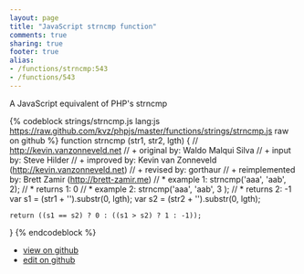 ```yaml
---
layout: page
title: "JavaScript strncmp function"
comments: true
sharing: true
footer: true
alias:
- /functions/strncmp:543
- /functions/543
---
```

A JavaScript equivalent of PHP's strncmp

{% codeblock strings/strncmp.js lang:js https://raw.github.com/kvz/phpjs/master/functions/strings/strncmp.js raw on github %}
function strncmp (str1, str2, lgth) {
    // http://kevin.vanzonneveld.net
    // +      original by: Waldo Malqui Silva
    // +         input by: Steve Hilder
    // +      improved by: Kevin van Zonneveld (http://kevin.vanzonneveld.net)
    // +       revised by: gorthaur
    // + reimplemented by: Brett Zamir (http://brett-zamir.me)
    // *     example 1: strncmp('aaa', 'aab', 2);
    // *     returns 1: 0
    // *     example 2: strncmp('aaa', 'aab', 3 );
    // *     returns 2: -1
    var s1 = (str1 + '').substr(0, lgth);
    var s2 = (str2 + '').substr(0, lgth);

    return ((s1 == s2) ? 0 : ((s1 > s2) ? 1 : -1));
}
{% endcodeblock %}

 - [view on github](https://github.com/kvz/phpjs/blob/master/functions/strings/strncmp.js)
 - [edit on github](https://github.com/kvz/phpjs/edit/master/functions/strings/strncmp.js)
